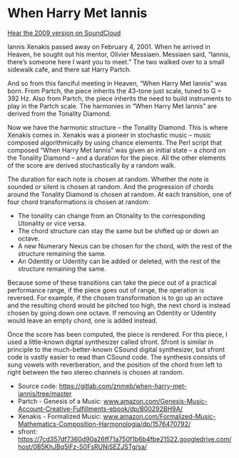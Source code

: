 # When Harry Met Iannis

[Hear the 2009 version on SoundCloud](https://soundcloud.com/znmeb/sets/when-harry-met-iannis-2009)

Iannis Xenakis passed away on February 4, 2001. When he arrived in Heaven, he sought out his mentor, Olivier Messiaen. Messiaen said, “Iannis, there’s someone here I want you to meet.” The two walked over to a small sidewalk cafe, and there sat Harry Partch.

And so from this fanciful meeting in Heaven, “When Harry Met Iannis” was born. From Partch, the piece inherits the 43-tone just scale, tuned to G = 392 Hz. Also from Partch, the piece inherits the need to build instruments to play in the Partch scale. The harmonies in “When Harry Met Iannis” are derived from the Tonality Diamond.

Now we have the harmonic structure – the Tonality Diamond. This is where Xenakis comes in. Xenakis was a pioneer in stochastic music – music composed algorithmically by using chance elements. The Perl script that composed “When Harry Met Iannis” was given an initial state – a chord on the Tonality Diamond – and a duration for the piece. All the other elements of the score are derived stochastically by a random walk.

The duration for each note is chosen at random. Whether the note is sounded or silent is chosen at random. And the progression of chords around the Tonality Diamond is chosen at random. At each transition, one of four chord transformations is chosen at random:

* The tonality can change from an Otonality to the corresponding Utonality or vice versa.
* The chord structure can stay the same but be shifted up or down an octave.
* A new Numerary Nexus can be chosen for the chord, with the rest of the structure remaining the same.
* An Odentity or Udentity can be added or deleted, with the rest of the structure remaining the same.

Because some of these transitions can take the piece out of a practical performance range, if the piece goes out of range, the operation is reversed. For example, if the chosen transformation is to go up an octave and the resulting chord would be pitched too high, the next chord is instead chosen by going down one octave. If removing an Odentity or Udentity would leave an empty chord, one is added instead.

Once the score has been computed, the piece is rendered. For this piece, I used a little-known digital synthesizer called sfront. Sfront is similar in principle to the much-better-known CSound digital synthesizer, but sfront code is vastly easier to read than CSound code. The synthesis consists of sung vowels with reverberation, and the position of the chord from left to right between the two stereo channels is chosen at random.

* Source code: https://gitlab.com/znmeb/when-harry-met-iannis/tree/master
* Partch - Genesis of a Music: www.amazon.com/Genesis-Music-Account-Creative-Fulfillments-ebook/dp/B00292BH9A/
* Xenakis - Formalized Music: www.amazon.com/Formalized-Music-Mathematics-Composition-Harmonologia/dp/1576470792/
* sfront: https://7cd357df7360d90a26ff71a750f1b6b4fbe21522.googledrive.com/host/0B5KhJBq5lFz-S0FsRUNjSEZJSTg/sa/